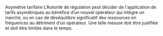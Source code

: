 Asymétrie tarifaire
L’Autorité de régulation peut décider de l'application de tarifs asymétriques au bénéfice d’un nouvel opérateur qui intègre un marché, ou en cas de déséquilibre significatif des ressources en fréquences au détriment d’un opérateur. Une telle mesure doit être justifiée et doit être limitée dans le temps.